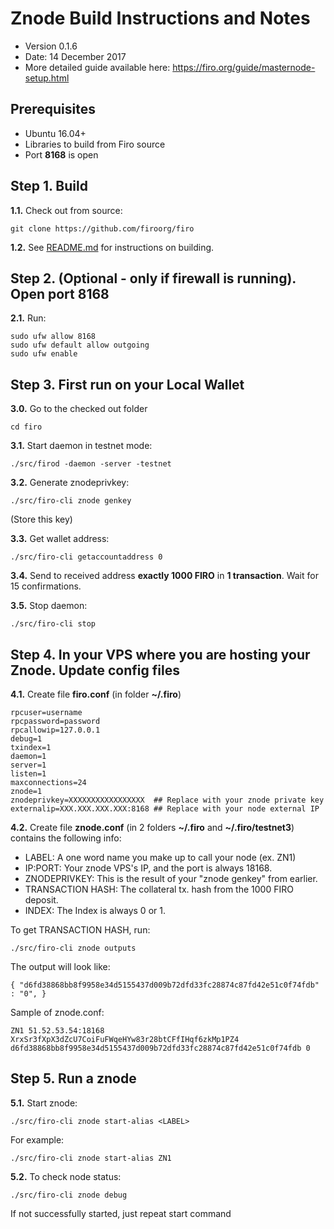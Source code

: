 Znode Build Instructions and Notes
=============================
 - Version 0.1.6
 - Date: 14 December 2017
 - More detailed guide available here: https://firo.org/guide/masternode-setup.html

Prerequisites
-------------
 - Ubuntu 16.04+
 - Libraries to build from Firo source
 - Port **8168** is open

Step 1. Build
----------------------
**1.1.**  Check out from source:

    git clone https://github.com/firoorg/firo

**1.2.**  See [README.md](README.md) for instructions on building.

Step 2. (Optional - only if firewall is running). Open port 8168
----------------------
**2.1.**  Run:

    sudo ufw allow 8168
    sudo ufw default allow outgoing
    sudo ufw enable

Step 3. First run on your Local Wallet
----------------------
**3.0.**  Go to the checked out folder

    cd firo

**3.1.**  Start daemon in testnet mode:

    ./src/firod -daemon -server -testnet

**3.2.**  Generate znodeprivkey:

    ./src/firo-cli znode genkey

(Store this key)

**3.3.**  Get wallet address:

    ./src/firo-cli getaccountaddress 0

**3.4.**  Send to received address **exactly 1000 FIRO** in **1 transaction**. Wait for 15 confirmations.

**3.5.**  Stop daemon:

    ./src/firo-cli stop

Step 4. In your VPS where you are hosting your Znode. Update config files
----------------------
**4.1.**  Create file **firo.conf** (in folder **~/.firo**)

    rpcuser=username
    rpcpassword=password
    rpcallowip=127.0.0.1
    debug=1
    txindex=1
    daemon=1
    server=1
    listen=1
    maxconnections=24
    znode=1
    znodeprivkey=XXXXXXXXXXXXXXXXX  ## Replace with your znode private key
    externalip=XXX.XXX.XXX.XXX:8168 ## Replace with your node external IP

**4.2.**  Create file **znode.conf** (in 2 folders **~/.firo** and **~/.firo/testnet3**) contains the following info:
 - LABEL: A one word name you make up to call your node (ex. ZN1)
 - IP:PORT: Your znode VPS's IP, and the port is always 18168.
 - ZNODEPRIVKEY: This is the result of your "znode genkey" from earlier.
 - TRANSACTION HASH: The collateral tx. hash from the 1000 FIRO deposit.
 - INDEX: The Index is always 0 or 1.

To get TRANSACTION HASH, run:

    ./src/firo-cli znode outputs

The output will look like:

    { "d6fd38868bb8f9958e34d5155437d009b72dfd33fc28874c87fd42e51c0f74fdb" : "0", }

Sample of znode.conf:

    ZN1 51.52.53.54:18168 XrxSr3fXpX3dZcU7CoiFuFWqeHYw83r28btCFfIHqf6zkMp1PZ4 d6fd38868bb8f9958e34d5155437d009b72dfd33fc28874c87fd42e51c0f74fdb 0

Step 5. Run a znode
----------------------
**5.1.**  Start znode:

    ./src/firo-cli znode start-alias <LABEL>

For example:

    ./src/firo-cli znode start-alias ZN1

**5.2.**  To check node status:

    ./src/firo-cli znode debug

If not successfully started, just repeat start command
